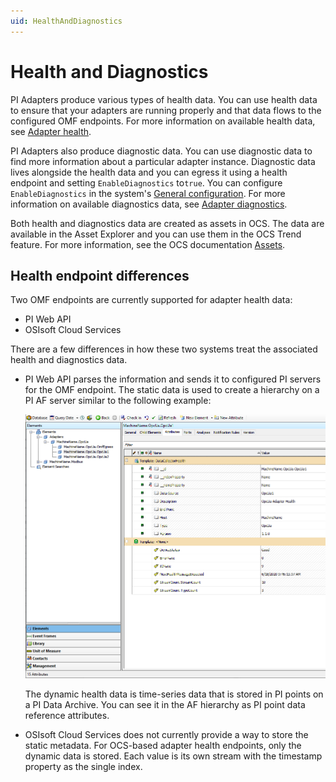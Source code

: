 ```yaml
---
uid: HealthAndDiagnostics
---
```


# Health and Diagnostics

PI Adapters produce various types of health data. You can use health data to ensure that your adapters are running properly and that data flows to the configured OMF endpoints. For more information on available health data, see [Adapter health](xref:AdapterHealth).

PI Adapters also produce diagnostic data. You can use diagnostic data to find more information about a particular adapter instance. Diagnostic data lives alongside the health data and you can egress it using a health endpoint and setting `EnableDiagnostics` to`true`. You can configure `EnableDiagnostics` in the system's [General configuration](xref:GeneralConfiguration). For more information on available diagnostics data, see [Adapter diagnostics](xref:AdapterDiagnostics).

Both health and diagnostics data are created as assets in OCS. The data are available in the Asset Explorer and you can use them in the OCS Trend feature. For more information, see the OCS documentation [Assets](https://docs.osisoft.com/bundle/ocs/page/add-organize-data/organize-data/assets/asset-concept.html).

## Health endpoint differences

Two OMF endpoints are currently supported for adapter health data:

- PI Web API
- OSIsoft Cloud Services

There are a few differences in how these two systems treat the associated health and diagnostics data.

- PI Web API parses the information and sends it to configured PI servers for the OMF endpoint. The static data is used to create a hierarchy on a PI AF server similar to the following example:

  ![AdapterHealthAFHierarchy](../images/adapter-health-af-hierarchy.png)

  The dynamic health data is time-series data that is stored in PI points on a PI Data Archive. You can see it in the AF hierarchy as PI point data reference attributes.

- OSIsoft Cloud Services does not currently provide a way to store the static metadata. For OCS-based adapter health endpoints, only the dynamic data is stored. Each value is its own stream with the timestamp property as the single index.
